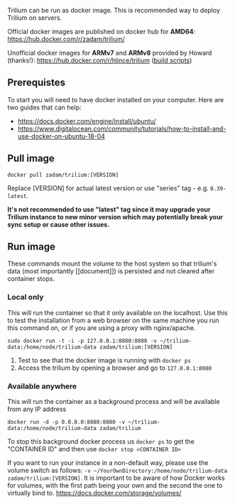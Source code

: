 Trilium can be run as docker image. This is recommended way to deploy Trilium on servers.

Official docker images are published on docker hub for **AMD64**: https://hub.docker.com/r/zadam/trilium/

Unofficial docker images for **ARMv7** and **ARMv8** provided by Howard (thanks!): https://hub.docker.com/r/hlince/trilium ([build scripts](https://gitea.e9g.rocks/howard/trilium-daily-build))

## Prerequistes
To start you will need to have docker installed on your computer. Here are two guides that can help:
- https://docs.docker.com/engine/install/ubuntu/
- https://www.digitalocean.com/community/tutorials/how-to-install-and-use-docker-on-ubuntu-18-04

## Pull image

~~~~
docker pull zadam/trilium:[VERSION]
~~~~

Replace [VERSION] for actual latest version or use "series" tag - e.g. `0.39-latest`.

**It's not recommended to use "latest" tag since it may upgrade your Trilium instance to new minor version which may potentially break your sync setup or cause other issues.**

## Run image
These commands mount the volume to the host system so that trilium's data (most importantly [[document]]) is persisted and not cleared after container stops. 

### Local only
This will run the container so that it only available on the localhost. Use this to test the installation from a web browser on the same machine you run this command on, or if you are using a proxy with nginx/apache. 
~~~~
sudo docker run -t -i -p 127.0.0.1:8080:8080 -v ~/trilium-data:/home/node/trilium-data zadam/trilium:[VERSION]
~~~~
1. Test to see that the docker image is running with `docker ps`
2. Access the trilium by opening a browser and go to `127.0.0.1:8080`

### Available anywhere
This will run the container as a background process and will be available from any IP address
~~~~
docker run -d -p 0.0.0.0:8080:8080 -v ~/trilium-data:/home/node/trilium-data zadam/trilium
~~~~
To stop this background docker process us `docker ps` to get the "CONTAINER ID" and then use `docker stop <CONTAINER ID>`

If you want to run your instance in a non-default way, please use the volume switch as follows: `-v ~/YourOwnDirectory:/home/node/trilium-data zadam/trilium:[VERSION]`.
It is important to be aware of how Docker works for volumes, with the first path being your own and the second the one to virtually bind to.
https://docs.docker.com/storage/volumes/
